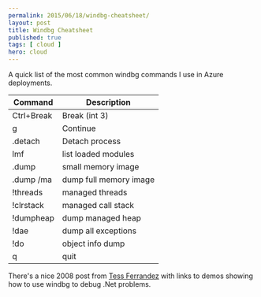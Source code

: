```yaml
---
permalink: 2015/06/18/windbg-cheatsheet/
layout: post
title: Windbg Cheatsheet
published: true 
tags: [ cloud ]
hero: cloud
---
```


A quick list of the most common windbg commands I use in Azure deployments.

| Command    | Description|
|------------|------------|
| Ctrl+Break | Break (int 3)  |
| g          | Continue       |
| .detach    | Detach process |
| lmf        | list loaded modules |
| .dump <path> | small memory image |
| .dump /ma <path> | dump full memory image |
| !threads   | managed threads |
| !clrstack  | managed call stack |
| !dumpheap  | dump managed heap |
| !dae       | dump all exceptions |
| !do <addr> | object info dump |
| q			 | quit           |

There's a nice 2008 post from [Tess Ferrandez](http://blogs.msdn.com/b/tess/archive/2008/02/04/net-debugging-demos-information-and-setup-instructions.aspx) 
with links to demos showing how to use windbg to debug .Net problems.